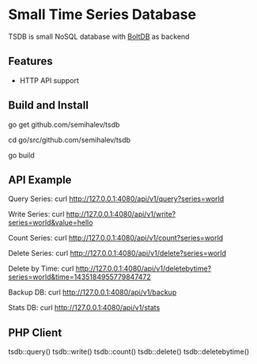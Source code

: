 # Small Time Series Database

TSDB is small NoSQL database with [BoltDB](https://github.com/boltdb/bolt) as backend

## Features
+ HTTP API support

## Build and Install
go get github.com/semihalev/tsdb

cd go/src/github.com/semihalev/tsdb

go build

## API Example

Query Series:
curl http://127.0.0.1:4080/api/v1/query?series=world

Write Series:
curl http://127.0.0.1:4080/api/v1/write?series=world&value=hello

Count Series:
curl http://127.0.0.1:4080/api/v1/count?series=world

Delete Series:
curl http://127.0.0.1:4080/api/v1/delete?series=world

Delete by Time:
curl http://127.0.0.1:4080/api/v1/deletebytime?series=world&time=1435184955779847472

Backup DB:
curl http://127.0.0.1:4080/api/v1/backup

Stats DB:
curl http://127.0.0.1:4080/api/v1/stats

## PHP Client

tsdb::query()
tsdb::write()
tsdb::count()
tsdb::delete()
tsdb::deletebytime()

